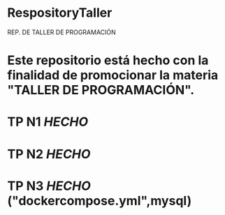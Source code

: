 # RespositoryTaller
REP. DE TALLER DE PROGRAMACIÓN
# Este repositorio está hecho con la finalidad de promocionar la materia "TALLER DE PROGRAMACIÓN".

# TP N1 *HECHO* 
# TP N2 *HECHO* 
# TP N3 *HECHO* ("dockercompose.yml",mysql) 
